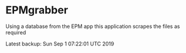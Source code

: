 # EPMgrabber
Using a database from the EPM app this application scrapes the files as required


Latest backup: Sun Sep 1 07:22:01 UTC 2019
